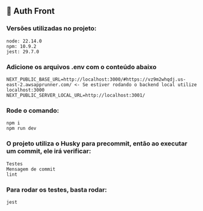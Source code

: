 ## 🚀 Auth Front 
### Versões utilizadas no projeto: 
    node: 22.14.0
    npm: 10.9.2
    jest: 29.7.0

###  Adicione os arquivos .env com o conteúdo abaixo 
    NEXT_PUBLIC_BASE_URL=http://localhost:3000/#https://vz9m2whqdj.us-east-2.awsapprunner.com/ <- Se estiver rodando o backend local utilize localhost:3000
    NEXT_PUBLIC_SERVER_LOCAL_URL=http://localhost:3001/
### Rode o comando:
    npm i
    npm run dev

### O projeto utiliza o Husky para precommit, então ao executar um commit, ele irá verificar: 
    Testes
    Mensagem de commit
    lint 
### Para rodar os testes, basta rodar: 
    jest
